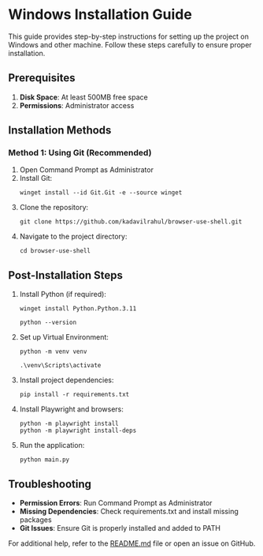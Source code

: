 # Windows Installation Guide

This guide provides step-by-step instructions for setting up the project on Windows and other machine. 
Follow these steps carefully to ensure proper installation.

## Prerequisites

1. **Disk Space**: At least 500MB free space
2. **Permissions**: Administrator access

## Installation Methods

### Method 1: Using Git (Recommended)

1. Open Command Prompt as Administrator
2. Install Git:
   ```
   winget install --id Git.Git -e --source winget
   ```
3. Clone the repository:
   ```
   git clone https://github.com/kadavilrahul/browser-use-shell.git
   ```
4. Navigate to the project directory:
   ```
   cd browser-use-shell
   ```

## Post-Installation Steps

1. Install Python (if required):
   ```
   winget install Python.Python.3.11
   ```
   ```
   python --version
   ```

2. Set up Virtual Environment:
   ```
   python -m venv venv
   ```
   ```
   .\venv\Scripts\activate
   ```

3. Install project dependencies:
   ```
   pip install -r requirements.txt
   ```

4. Install Playwright and browsers:
   ```
   python -m playwright install
   python -m playwright install-deps
   ```

5. Run the application:
   ```
   python main.py
   ```

## Troubleshooting

- **Permission Errors**: Run Command Prompt as Administrator
- **Missing Dependencies**: Check requirements.txt and install missing packages
- **Git Issues**: Ensure Git is properly installed and added to PATH

For additional help, refer to the [README.md](README.md) file or open an issue on GitHub.
